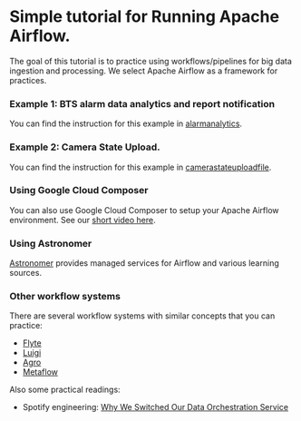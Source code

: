 # Simple tutorial for Running Apache Airflow.

The goal of this tutorial is to practice using workflows/pipelines for big data ingestion and processing. We select Apache Airflow as a framework for practices.

### Example 1: BTS alarm data analytics and report notification

You can find the instruction for this example in [alarmanalytics](alarmanalytics/README.md).

### Example 2: Camera State Upload.

You can find the instruction for this example in [camerastateuploadfile](camerastateuploadfile/README.md).

### Using Google Cloud Composer

You can also use Google Cloud Composer to setup your Apache Airflow environment. See our [short video here](https://aalto.cloud.panopto.eu/Panopto/Pages/Viewer.aspx?id=d0136cb0-c5fe-41e5-bfea-acfb0144dace).

### Using Astronomer 

[Astronomer](https://www.astronomer.io/) provides managed services for Airflow and various learning sources.

### Other workflow systems
There are several workflow systems with similar concepts that you can practice:
* [Flyte](https://github.com/flyteorg/flyte)
* [Luigi](https://github.com/spotify/luigi)
* [Agro](https://github.com/argoproj/argo-workflows)
* [Metaflow](https://metaflow.org/)

Also some practical readings:
* Spotify engineering: [Why We Switched Our Data Orchestration Service](https://engineering.atspotify.com/2022/03/why-we-switched-our-data-orchestration-service/)
